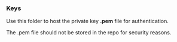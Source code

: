 ### Keys

Use this folder to host the private key __.pem__ file for authentication.

The .pem file should not be stored in the repo for security reasons.

